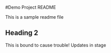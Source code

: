 #Demo Project README

This is a sample readme file

## Heading 2

This is bound to cause trouble!
Updates in stage
